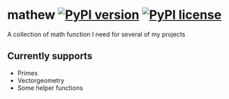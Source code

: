# mathew [![PyPI version](https://badge.fury.io/py/mathew.svg)](https://pypi.python.org/pypi/mathew/) [![PyPI license](https://img.shields.io/pypi/l/mathew.svg)](https://pypi.python.org/pypi/mathew/)
 
A collection of math function I need for several of my projects

## Currently supports
- Primes
- Vectorgeometry
- Some helper functions
